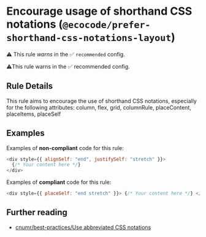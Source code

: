 # Encourage usage of shorthand CSS notations (`@ecocode/prefer-shorthand-css-notations-layout`)

⚠️ This rule _warns_ in the ✅ `recommended` config.

<!-- end auto-generated rule header -->

⚠️This rule warns in the ✅ recommended config.

## Rule Details

This rule aims to encourage the use of shorthand CSS notations, especially for the following attributes: column, flex, grid, columnRule, placeContent, placeItems, placeSelf

## Examples

Examples of **non-compliant** code for this rule:

```js
<div style={{ alignSelf: "end", justifySelf: "stretch" }}>
  {/* Your content here */}
</div>
```

Examples of **compliant** code for this rule:

```js
<div style={{ placeSelf: "end stretch" }}> {/* Your content here */} </div>
```

## Further reading

- [cnumr/best-practices/Use abbreviated CSS notations](https://github.com/cnumr/best-practices/blob/fc5a1f865bafb196e4775cce8835393751d40ed8/chapters/BP_026_en.md)
